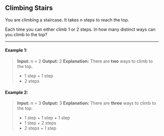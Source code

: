 ## Climbing Stairs

You are climbing a staircase. It takes n steps to reach the top.

Each time you can either climb 1 or 2 steps. In how many distinct ways can you climb to the top?

---

#### Example 1:
> **Input:** n = 2 
> **Output:** 2
> **Explanation:** There are **two** ways to climb to the top.
> - 1 step + 1 step
> - 2 steps

#### Example 2:
> **Input:** n = 3 
> **Output:** 3
> **Explanation:** There are **three** ways to climb to the top.
> - 1 step + 1 step + 1 step
> - 1 step + 2 steps
> - 2 steps + 1 step
